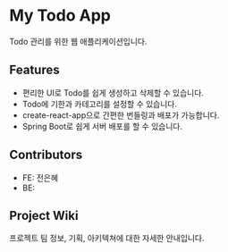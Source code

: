 # My Todo App

Todo 관리를 위한 웹 애플리케이션입니다.

## Features

- 편리한 UI로 Todo를 쉽게 생성하고 삭제할 수 있습니다.
- Todo에 기한과 카테고리를 설정할 수 있습니다.
- create-react-app으로 간편한 번들링과 배포가 가능합니다.
- Spring Boot로 쉽게 서버 배포를 할 수 있습니다.

## Contributors

- FE: 전은혜
- BE:

## Project Wiki

프로젝트 팀 정보, 기획, 아키텍쳐에 대한 자세한 안내입니다.
